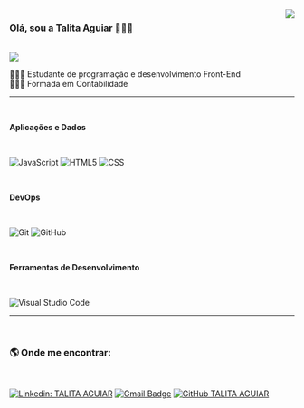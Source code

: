 <img align='right' src="https://github-readme-stats.vercel.app/api?username=aguiartalita&show_icons=true&title_color=9ca3e1&text_color=060606&icon_color=5d6492&bg_color=e5e5e5&cache_seconds=2300">

 ### Olá, sou a Talita Aguiar 👩🏽‍🦱
 
 <br/>

<img src="https://img.shields.io/static/v1?label=Overview&message=TALITAAGUIAR&color=e5e5e5&style=for-the-badge&logo=GitHub">

<p>

🧑🏽‍💻  Estudante de programação e desenvolvimento Front-End<br/>
🧑🏽‍🎓 Formada em Contabilidade

</p>
<hr>
<br/>

**Aplicações e Dados**
  
  <br/>

  ![JavaScript](https://img.shields.io/badge/-JavaScript-333333?style=flat&logo=javascript)
  ![HTML5](https://img.shields.io/badge/-HTML5-333333?style=flat&logo=HTML5)
  ![CSS](https://img.shields.io/badge/-CSS-333333?style=flat&logo=CSS3&logoColor=1572B6)
  
  <br/>

**DevOps**

<br/>


  ![Git](https://img.shields.io/badge/-Git-333333?style=flat&logo=git)
  ![GitHub](https://img.shields.io/badge/-GitHub-333333?style=flat&logo=github)

<br/>

**Ferramentas de Desenvolvimento**

<br/>

  ![Visual Studio Code](https://img.shields.io/badge/-Visual%20Studio%20Code-333333?style=flat&logo=visual-studio-code&logoColor=007ACC)

<hr>

<br/>

<h3> 🌎  Onde me encontrar: </h3>

<br/> 

[![Linkedin: TALITA AGUIAR](https://img.shields.io/badge/-TALITAAGUIAR-blue?style=flat-square&logo=Linkedin&logoColor=white&link=https://www.linkedin.com/in/talita-aguiar/)](https://www.linkedin.com/in/talita-aguiar/)
[![Gmail Badge](https://img.shields.io/badge/-aguiar.talita@outlook.com-006bed?style=flat-square&logo=Gmail&logoColor=white&link=mailto:aguiar.talita@outlook.com)](mailto:aguiar.talita@outlook.com)
[![GitHub TALITA AGUIAR]( https://img.shields.io/github/followers/VanessaSwerts?label=follow&style=social)](https://github.com/aguiartalita)
